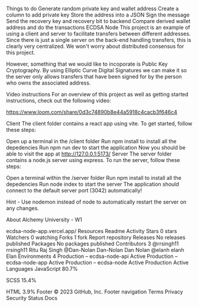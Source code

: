 Things to do
 Generate random private key and wallet address
 Create a column to add private key
 Store the address into a JSON
 Sign the message
 Send the recovery key and recovery bit to backend
 Compare derived wallet address and do the transactions
ECDSA Node
This project is an example of using a client and server to facilitate transfers between different addresses. Since there is just a single server on the back-end handling transfers, this is clearly very centralized. We won't worry about distributed consensus for this project.

However, something that we would like to incoporate is Public Key Cryptography. By using Elliptic Curve Digital Signatures we can make it so the server only allows transfers that have been signed for by the person who owns the associated address.

Video instructions
For an overview of this project as well as getting started instructions, check out the following video:

https://www.loom.com/share/0d3c74890b8e44a5918c4cacb3f646c4

Client
The client folder contains a react app using vite. To get started, follow these steps:

Open up a terminal in the /client folder
Run npm install to install all the depedencies
Run npm run dev to start the application
Now you should be able to visit the app at http://127.0.0.1:5173/
Server
The server folder contains a node.js server using express. To run the server, follow these steps:

Open a terminal within the /server folder
Run npm install to install all the depedencies
Run node index to start the server
The application should connect to the default server port (3042) automatically!

Hint - Use nodemon instead of node to automatically restart the server on any changes.

About
Alchemy University - W1

ecdsa-node-app.vercel.app/
Resources
 Readme
 Activity
Stars
 0 stars
Watchers
 0 watching
Forks
 1 fork
Report repository
Releases
No releases published
Packages
No packages published
Contributors 3
@rrsingh11
rrsingh11 Ritu Raj Singh
@Dan-Nolan
Dan-Nolan Dan Nolan
@elanh
elanh Elan
Environments 4
 Production – ecdsa-node-api Active
 Production – ecdsa-node-app Active
 Production – ecdsa-node Active
 Production Active
Languages
JavaScript
80.7%
 
SCSS
15.4%
 
HTML
3.9%
Footer
© 2023 GitHub, Inc.
Footer navigation
Terms
Privacy
Security
Status
Docs
